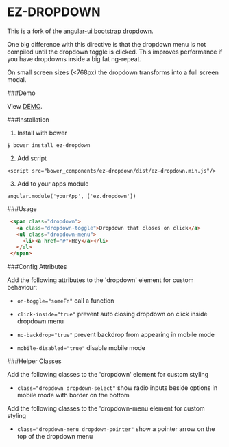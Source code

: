 EZ-DROPDOWN
===========

This is a fork of the <a href="https://github.com/angular-ui/bootstrap">angular-ui bootstrap dropdown</a>. 

One big difference with this directive is that the dropdown menu is not compiled until the dropdown toggle is clicked. This improves performance if you have dropdowns inside a big fat ng-repeat.

On small screen sizes (<768px) the dropdown transforms into a full screen modal.

###Demo

View <a href="http://cdn.rawgit.com/jdewit/ez-dropdown/master/demo.html">DEMO</a>.

###Installation

1. Install with bower 
```
$ bower install ez-dropdown 
```

2. Add script 
```
<script src="bower_components/ez-dropdown/dist/ez-dropdown.min.js"/> 
```

3. Add to your apps module 
```
angular.module('yourApp', ['ez.dropdown']) 
```

###Usage

```html
 <span class="dropdown">
   <a class="dropdown-toggle">Dropdown that closes on click</a>
   <ul class="dropdown-menu">
     <li><a href="#">Hey</a></li>
   </ul>
 </span>
```

###Config Attributes

Add the following attributes to the 'dropdown' element for custom behaviour:

- ```on-toggle="someFn"``` call a function

- ```click-inside="true"``` prevent auto closing dropdown on click inside dropdown menu

- ```no-backdrop="true"``` prevent backdrop from appearing in mobile mode

- ```mobile-disabled="true"``` disable mobile mode

###Helper Classes

Add the following classes to the 'dropdown' element for custom styling

- ```class="dropdown dropdown-select"``` show radio inputs beside options in mobile mode with border on the bottom

Add the following classes to the 'dropdown-menu element for custom styling

- ```class="dropdown-menu dropdown-pointer"``` show a pointer arrow on the top of the dropdown menu

